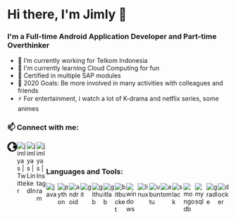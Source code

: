 # Hi there, I'm Jimly 👋

### I'm a Full-time Android Application Developer and Part-time Overthinker

- 🔭 I’m currently working for Telkom Indonesia
- 🌱 I'm currently learning Cloud Computing for fun
- 👯 Certified in multiple SAP modules
- 🥅 2020 Goals: Be more involved in many activities with colleagues and friends
- ⚡ For entertainment, i watch a lot of K-drama and netflix series, some animes

### 📫 Connect with me:

[<img align="left" alt="jimlyas" width="22px" src="https://raw.githubusercontent.com/iconic/open-iconic/master/svg/globe.svg" />](https://jimlyas.github.io)
[<img align="left" alt="jimlyas | Twitter" width="22px" src="https://cdn.jsdelivr.net/npm/simple-icons@v3/icons/twitter.svg" />](https://twitter.com/j_mly)
[<img align="left" alt="jimlyas | LinkedIn" width="22px" src="https://cdn.jsdelivr.net/npm/simple-icons@v3/icons/linkedin.svg" />](https://linkedin.com/in/jimlyas)
[<img align="left" alt="jimlyas | Instagram" width="22px" src="https://cdn.jsdelivr.net/npm/simple-icons@v3/icons/instagram.svg" />](https://instagram.com/jiimlyy)

<br /><br />

### Languages and Tools:

<img align="left" alt="java" width="26px" src="https://cdn.jsdelivr.net/npm/simple-icons@v3/icons/java.svg" />
<img align="left" alt="python" width="26px" src="https://cdn.jsdelivr.net/npm/simple-icons@v3/icons/python.svg" />
<img align="left" alt="android" width="26px" src="https://cdn.jsdelivr.net/npm/simple-icons@v3/icons/android.svg" />
<img align="left" alt="git" width="26px" src="https://cdn.jsdelivr.net/npm/simple-icons@v3/icons/git.svg" />
<img align="left" alt="github" width="26px" src="https://cdn.jsdelivr.net/npm/simple-icons@v3/icons/github.svg" />
<img align="left" alt="gitlab" width="26px" src="https://cdn.jsdelivr.net/npm/simple-icons@v3/icons/gitlab.svg" />
<img align="left" alt="bitbucket" width="26px" src="https://cdn.jsdelivr.net/npm/simple-icons@v3/icons/bitbucket.svg" />
<img align="left" alt="windows" width="26px" src="https://cdn.jsdelivr.net/npm/simple-icons@v3/icons/windows.svg" />
<img align="left" alt="linux" width="26px" src="https://cdn.jsdelivr.net/npm/simple-icons@v3/icons/linux.svg" />
<img align="left" alt="ubuntu" width="26px" src="https://cdn.jsdelivr.net/npm/simple-icons@v3/icons/ubuntu.svg" />
<img align="left" alt="atom" width="26px" src="https://cdn.jsdelivr.net/npm/simple-icons@v3/icons/atom.svg" />
<img align="left" alt="slack" width="26px" src="https://cdn.jsdelivr.net/npm/simple-icons@v3/icons/slack.svg" />
<img align="left" alt="mongodb" width="26px" src="https://cdn.jsdelivr.net/npm/simple-icons@v3/icons/mongodb.svg" />
<img align="left" alt="mysql" width="26px" src="https://cdn.jsdelivr.net/npm/simple-icons@v3/icons/mysql.svg" />
<img align="left" alt="gradle" width="26px" src="https://cdn.jsdelivr.net/npm/simple-icons@v3/icons/gradle.svg" />
<img align="left" alt="docker" width="26px" src="https://cdn.jsdelivr.net/npm/simple-icons@v3/icons/docker.svg" />
<br /><br />
